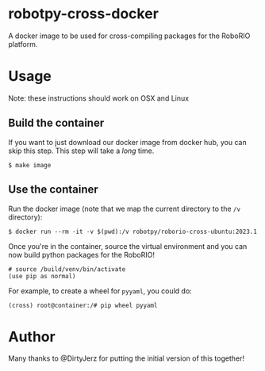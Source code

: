 robotpy-cross-docker
====================

A docker image to be used for cross-compiling packages for the RoboRIO
platform.

Usage
=====

Note: these instructions should work on OSX and Linux

Build the container
-------------------

If you want to just download our docker image from docker hub, you can skip
this step. This step will take a *long* time.

    $ make image

Use the container
-----------------

Run the docker image (note that we map the current directory to the `/v`
directory):

    $ docker run --rm -it -v $(pwd):/v robotpy/roborio-cross-ubuntu:2023.1

Once you're in the container, source the virtual environment and you can now
build python packages for the RoboRIO!

    # source /build/venv/bin/activate
    (use pip as normal)

For example, to create a wheel for `pyyaml`, you could do:

    (cross) root@container:/# pip wheel pyyaml
    
Author
======

Many thanks to @DirtyJerz for putting the initial version of this together!
